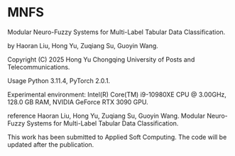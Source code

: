 # MNFS
Modular Neuro-Fuzzy Systems for Multi-Label Tabular Data Classification.

by Haoran Liu, Hong Yu, Zuqiang Su, Guoyin Wang.

Copyright (C) 2025 Hong Yu Chongqing University of Posts and Telecommunications.

Usage Python 3.11.4, PyTorch 2.0.1.

Experimental environment: Intel(R) Core(TM) i9-10980XE CPU @ 3.00GHz, 128.0 GB RAM, NVIDIA GeForce RTX 3090 GPU.

reference Haoran Liu, Hong Yu, Zuqiang Su, Guoyin Wang. Modular Neuro-Fuzzy Systems for Multi-Label Tabular Data Classification.

This work has been submitted to Applied Soft Computing. The code will be updated after the publication.
